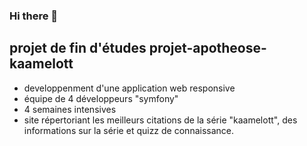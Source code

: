 ### Hi there 👋
<!-- ![Cover](https://github.com/EdithBERNARD/EdithBERNARD/../img/maison.jpg) -->
<!--
**EdithBERNARD/EdithBERNARD** is a ✨ _special_ ✨ repository because its `README.md` (this file) appears on your GitHub profile.

Here are some ideas to get you started:

- 🔭 I’m currently working on ...
- 🌱 I’m currently learning ...
- 👯 I’m looking to collaborate on ...
- 🤔 I’m looking for help with ...
- 💬 Ask me about ...
- 📫 How to reach me: ...
- 😄 Pronouns: ...
- ⚡ Fun fact: ...
-->
<!-- ![image](https://github.com/EdithBERNARD/EdithBERNARD/assets/115986029/6bd5168b-7d36-480b-b08e-9002020a0ccf) -->
## projet de fin d'études projet-apotheose-kaamelott 
 - developpenment d'une application web responsive
 - équipe de 4 développeurs "symfony"
 - 4 semaines intensives
 - site répertoriant les meilleurs citations de la série "kaamelott", des informations sur la série et quizz de connaissance.
